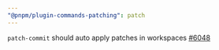 ```yaml
---
"@pnpm/plugin-commands-patching": patch
---
```


`patch-commit` should auto apply patches in workspaces [#6048](https://github.com/pnpm/pnpm/issues/6048)
